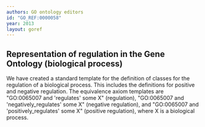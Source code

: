 ```yaml
---
authors: GO ontology editors
id: "GO_REF:0000058"
year: 2013
layout: goref
---
```


## Representation of regulation in the Gene Ontology (biological process) 

We have created a standard template for the definition of classes for the regulation of a biological process. This includes the definitions for positive and negative regulation. The equivalence axiom templates are "GO:0065007 and 'regulates' some X" (regulation), "GO:0065007 and 'negatively_regulates' some X" (negative regulation), and "GO:0065007 and 'positively_regulates' some X" (positive regulation), where X is a biological process.
